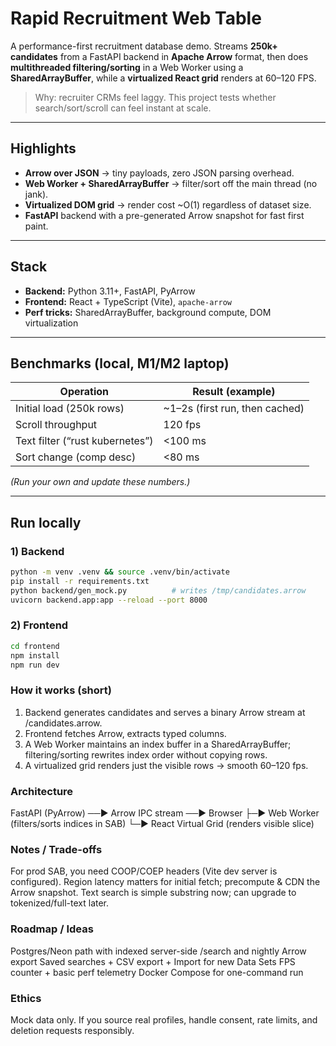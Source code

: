 # Rapid Recruitment Web Table

A performance-first recruitment database demo. Streams **250k+ candidates** from a FastAPI backend in **Apache Arrow** format, then does **multithreaded filtering/sorting** in a Web Worker using a **SharedArrayBuffer**, while a **virtualized React grid** renders at 60–120 FPS.

> Why: recruiter CRMs feel laggy. This project tests whether search/sort/scroll can feel instant at scale.

---

## Highlights
- **Arrow over JSON** → tiny payloads, zero JSON parsing overhead.
- **Web Worker + SharedArrayBuffer** → filter/sort off the main thread (no jank).
- **Virtualized DOM grid** → render cost ~O(1) regardless of dataset size.
- **FastAPI** backend with a pre-generated Arrow snapshot for fast first paint.

---

## Stack
- **Backend:** Python 3.11+, FastAPI, PyArrow  
- **Frontend:** React + TypeScript (Vite), `apache-arrow`  
- **Perf tricks:** SharedArrayBuffer, background compute, DOM virtualization

---

## Benchmarks (local, M1/M2 laptop)
| Operation | Result (example) |
|---|---|
| Initial load (250k rows) | ~1–2s (first run, then cached) |
| Scroll throughput | 120 fps |
| Text filter (“rust kubernetes”) | <100 ms |
| Sort change (comp desc) | <80 ms |

*(Run your own and update these numbers.)*

---

## Run locally

### 1) Backend
```bash
python -m venv .venv && source .venv/bin/activate
pip install -r requirements.txt
python backend/gen_mock.py          # writes /tmp/candidates.arrow
uvicorn backend.app:app --reload --port 8000
```

### 2) Frontend
```bash
cd frontend
npm install
npm run dev
```

### How it works (short)
1) Backend generates candidates and serves a binary Arrow stream at /candidates.arrow.
2) Frontend fetches Arrow, extracts typed columns.
3) A Web Worker maintains an index buffer in a SharedArrayBuffer; filtering/sorting rewrites index order without copying rows.
4) A virtualized grid renders just the visible rows → smooth 60–120 fps.

### Architecture
FastAPI (PyArrow) ──► Arrow IPC stream ──► Browser
                                       ├─► Web Worker (filters/sorts indices in SAB)
                                       └─► React Virtual Grid (renders visible slice)
### Notes / Trade-offs
For prod SAB, you need COOP/COEP headers (Vite dev server is configured).
Region latency matters for initial fetch; precompute & CDN the Arrow snapshot.
Text search is simple substring now; can upgrade to tokenized/full-text later.

### Roadmap / Ideas
Postgres/Neon path with indexed server-side /search and nightly Arrow export
Saved searches + CSV export + Import for new Data Sets
FPS counter + basic perf telemetry
Docker Compose for one-command run

### Ethics
Mock data only. If you source real profiles, handle consent, rate limits, and deletion requests responsibly.
